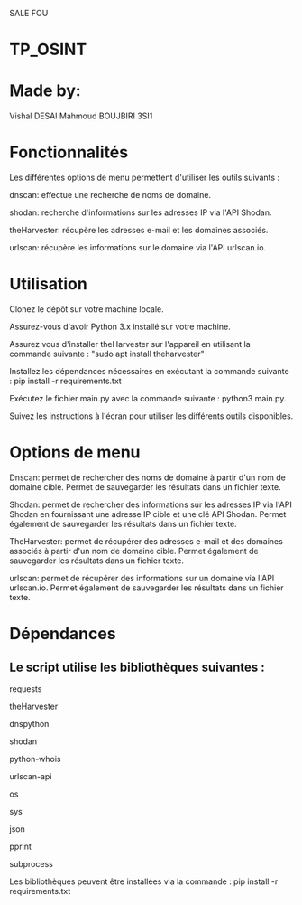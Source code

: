
SALE FOU

# TP_OSINT
# Made by:
 Vishal DESAI 
 Mahmoud BOUJBIRI
 3SI1
 
# Fonctionnalités

Les différentes options de menu permettent d'utiliser les outils suivants :

dnscan: effectue une recherche de noms de domaine.

shodan: recherche d'informations sur les adresses IP via l'API Shodan.

theHarvester: récupère les adresses e-mail et les domaines associés.

urlscan: récupère les informations sur le domaine via l'API urlscan.io.

# Utilisation

Clonez le dépôt sur votre machine locale.

Assurez-vous d'avoir Python 3.x installé sur votre machine.

Assurez vous d'installer theHarvester sur l'appareil en utilisant la commande suivante : "sudo apt install theharvester"

Installez les dépendances nécessaires en exécutant la commande suivante : pip install -r requirements.txt

Exécutez le fichier main.py avec la commande suivante : python3 main.py.

Suivez les instructions à l'écran pour utiliser les différents outils disponibles.


# Options de menu

Dnscan: permet de rechercher des noms de domaine à partir d'un nom de domaine cible. Permet de sauvegarder les résultats dans un fichier texte.

Shodan: permet de rechercher des informations sur les adresses IP via l'API Shodan en fournissant une adresse IP cible et une clé API Shodan. Permet également de sauvegarder les résultats dans un fichier texte.

TheHarvester: permet de récupérer des adresses e-mail et des domaines associés à partir d'un nom de domaine cible. Permet également de sauvegarder les résultats dans un fichier texte.

urlscan: permet de récupérer des informations sur un domaine via l'API urlscan.io. Permet également de sauvegarder les résultats dans un fichier texte.


# Dépendances
## Le script utilise les bibliothèques suivantes : 

requests

theHarvester

dnspython

shodan

python-whois

urlscan-api

os

sys

json

pprint

subprocess


Les bibliothèques peuvent être installées via la commande : pip install -r requirements.txt
